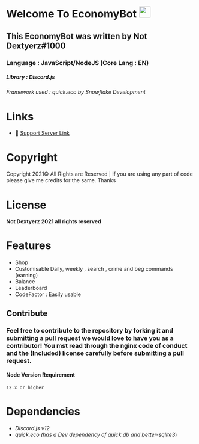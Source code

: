 # Welcome To EconomyBot <img src="https://raw.githubusercontent.com/MartinHeinz/MartinHeinz/master/wave.gif" width="30px">
## This EconomyBot was written by Not Dextyerz#1000
### Language : JavaScript/NodeJS (Core Lang : EN)
##### Library : Discord.js
###### Framework used : quick.eco by Snowflake Development

# Links
- 🔗 [Support Server Link](https://discord.gg/ARu4hr6hJw)
# Copyright 
Copyright 2021© All RIghts are Reserved | If you are using any part of code please give me credits for the same. Thanks

# License
**Not Dextyerz 2021 all rights reserved**

# Features
- Shop
- Customisable Daily, weekly , search , crime and beg commands (earning)
- Balance
- Leaderboard
- CodeFactor : Easily usable 
## Contribute 
### Feel free to contribute to the repository by forking it and submitting a pull request we would love to have you as a contributor! You mst read through the nginx code of conduct and the (Included) license carefully before submitting a pull request.
#### Node Version Requirement
``12.x or higher``

# Dependencies 
- *Discord.js v12*
- *quick.eco (has a Dev dependency of quick.db and better-sqlite3*)
